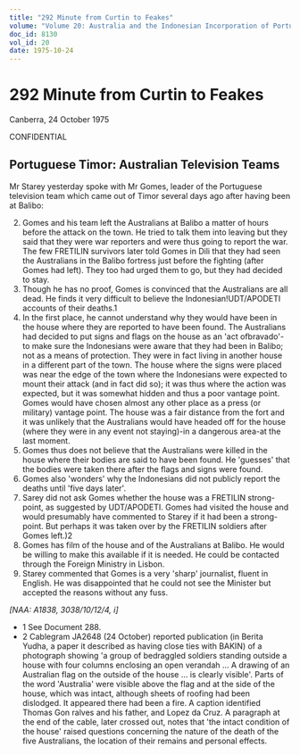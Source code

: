 ```yaml
---
title: "292 Minute from Curtin to Feakes"
volume: "Volume 20: Australia and the Indonesian Incorporation of Portuguese Timor, 1974-1976"
doc_id: 8130
vol_id: 20
date: 1975-10-24
---
```


# 292 Minute from Curtin to Feakes

Canberra, 24 October 1975

CONFIDENTIAL

## Portuguese Timor: Australian Television Teams

Mr Starey yesterday spoke with Mr Gomes, leader of the Portuguese television team which came out of Timor several days ago after having been at Balibo:

  2. Gomes and his team left the Australians at Balibo a matter of hours before the attack on the town. He tried to talk them into leaving but they said that they were war reporters and were thus going to report the war. The few FRETILIN survivors later told Gomes in Dili that they had seen the Australians in the Balibo fortress just before the fighting (after Gomes had left). They too had urged them to go, but they had decided to stay.
  3. Though he has no proof, Gomes is convinced that the Australians are all dead. He finds it very difficult to believe the Indonesian!UDT/APODETI accounts of their deaths.1
  4. In the first place, he cannot understand why they would have been in the house where they are reported to have been found. The Australians had decided to put signs and flags on the house as an 'act ofbravado'-to make sure the Indonesians were aware that they had been in Balibo; not as a means of protection. They were in fact living in another house in a different part of the town. The house where the signs were placed was near the edge of the town where the Indonesians were expected to mount their attack (and in fact did so); it was thus where the action was expected, but it was somewhat hidden and thus a poor vantage point. Gomes would have chosen almost any other place as a press (or military) vantage point. The house was a fair distance from the fort and it was unlikely that the Australians would have headed off for the house (where they were in any event not staying)-in a dangerous area-at the last moment.
  5. Gomes thus does not believe that the Australians were killed in the house where their bodies are said to have been found. He 'guesses' that the bodies were taken there after the flags and signs were found.
  6. Gomes also 'wonders' why the Indonesians did not publicly report the deaths until 'five days later'.
  7. Sarey did not ask Gomes whether the house was a FRETILIN strong-point, as suggested by UDT/APODETI. Gomes had visited the house and would presumably have commented to Starey if it had been a strong-point. But perhaps it was taken over by the FRETILIN soldiers after Gomes left.)2
  8. Gomes has film of the house and of the Australians at Balibo. He would be willing to make this available if it is needed. He could be contacted through the Foreign Ministry in Lisbon.
  9. Starey commented that Gomes is a very 'sharp' journalist, fluent in English. He was disappointed that he could not see the Minister but accepted the reasons without any fuss.



_[NAA: A1838, 3038/10/12/4, i]_

  * 1 See Document 288.
  * 2 Cablegram JA2648 (24 October) reported publication (in Berita Yudha, a paper it described as having close ties with BAKIN) of a photograph showing 'a group of bedraggled soldiers standing outside a house with four columns enclosing an open verandah ... A drawing of an Australian flag on the outside of the house ... is clearly visible'. Parts of the word 'Australia' were visible above the flag and at the side of the house, which was intact, although sheets of roofing had been dislodged. It appeared there had been a fire. A caption identified Thomas Gon ralves and his father, and Lopez da Cruz. A paragraph at the end of the cable, later crossed out, notes that 'the intact condition of the house' raised questions concerning the nature of the death of the five Australians, the location of their remains and personal effects.


